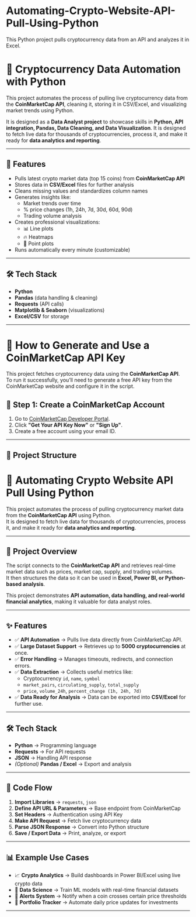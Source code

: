 # Automating-Crypto-Website-API-Pull-Using-Python
This Python project pulls cryptocurrency data from an API and analyzes it in Excel.

# 🚀 Cryptocurrency Data Automation with Python

This project automates the process of pulling live cryptocurrency data from the **CoinMarketCap API**, cleaning it, storing it in CSV/Excel, and visualizing market trends using Python.  

It is designed as a **Data Analyst project** to showcase skills in **Python, API integration, Pandas, Data Cleaning, and Data Visualization**.
It is designed to fetch live data for thousands of cryptocurrencies, process it, and make it ready for **data analytics and reporting**.

---

## 📌 Features
- Pulls latest crypto market data (top 15 coins) from **CoinMarketCap API**
- Stores data in **CSV/Excel** files for further analysis
- Cleans missing values and standardizes column names
- Generates insights like:
  - Market trends over time
  - % price changes (1h, 24h, 7d, 30d, 60d, 90d)
  - Trading volume analysis
- Creates professional visualizations:
  - 📊 Line plots
  - 🔥 Heatmaps
  - 📍 Point plots
- Runs automatically every minute (customizable)

---

## 🛠️ Tech Stack
- **Python**
- **Pandas** (data handling & cleaning)
- **Requests** (API calls)
- **Matplotlib & Seaborn** (visualizations)
- **Excel/CSV** for storage

---

# 🔑 How to Generate and Use a CoinMarketCap API Key

This project fetches cryptocurrency data using the **CoinMarketCap API**.  
To run it successfully, you’ll need to generate a free API key from the CoinMarketCap website and configure it in the script.

## 📝 Step 1: Create a CoinMarketCap Account

1. Go to [CoinMarketCap Developer Portal](https://coinmarketcap.com/api/).  
2. Click **"Get Your API Key Now"** or **"Sign Up"**.  
3. Create a free account using your email ID.  

---
## 📂 Project Structure

# 🚀 Automating Crypto Website API Pull Using Python

This project automates the process of pulling cryptocurrency market data from the **CoinMarketCap API** using Python.  
It is designed to fetch live data for thousands of cryptocurrencies, process it, and make it ready for **data analytics and reporting**.

---

## 🔎 Project Overview

The script connects to the **CoinMarketCap API** and retrieves real-time market data such as prices, market cap, supply, and trading volumes.  
It then structures the data so it can be used in **Excel, Power BI, or Python-based analysis**.

This project demonstrates **API automation, data handling, and real-world financial analytics**, making it valuable for data analyst roles.

---

## ✨ Features

- ✅ **API Automation** → Pulls live data directly from CoinMarketCap API.  
- ✅ **Large Dataset Support** → Retrieves up to **5000 cryptocurrencies** at once.  
- ✅ **Error Handling** → Manages timeouts, redirects, and connection errors.  
- ✅ **Data Extraction** → Collects useful metrics like:
  - Cryptocurrency `id`, `name`, `symbol`
  - `market_pairs`, `circulating_supply`, `total_supply`
  - `price`, `volume_24h`, `percent_change (1h, 24h, 7d)`  
- ✅ **Data Ready for Analysis** → Data can be exported into **CSV/Excel** for further use.  

---

## 🛠️ Tech Stack

- **Python** → Programming language  
- **Requests** → For API requests  
- **JSON** → Handling API response  
- *(Optional)* **Pandas / Excel** → Export and analysis  

---

## 📂 Code Flow

1. **Import Libraries** → `requests`, `json`  
2. **Define API URL & Parameters** → Base endpoint from CoinMarketCap  
3. **Set Headers** → Authentication using API Key  
4. **Make API Request** → Fetch live cryptocurrency data  
5. **Parse JSON Response** → Convert into Python structure  
6. **Save / Export Data** → Print, analyze, or export  

---

## 📊 Example Use Cases

- 📈 **Crypto Analytics** → Build dashboards in Power BI/Excel using live crypto data  
- 🤖 **Data Science** → Train ML models with real-time financial datasets  
- 🔔 **Alerts System** → Notify when a coin crosses certain price thresholds  
- 💼 **Portfolio Tracker** → Automate daily price updates for investments  

---
